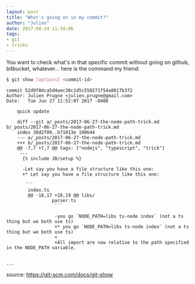 ```yaml
---
layout: post
title: "What's going on in my commit?"
author: "Julien"
date: 2017-08-24 11:34:06
tags:
- git
- tricks
---
```


You want to check what's in that specific commit without going on github, bitbucket, whatever...
here is the command my friend:

```bash
$ git show [options] <commit-id>
```

```
commit 52d9f0dca5d4aec38c1d5c550271f54a8017b372
Author: Julien Prugne <julien.prugne@gmail.com>
Date:   Tue Jun 27 11:52:07 2017 -0400

    quick update

    diff --git a/_posts/2017-06-27-the-node-path-trick.md b/_posts/2017-06-27-the-node-path-trick.md
    index 38d2f89..b71013e 100644
    --- a/_posts/2017-06-27-the-node-path-trick.md
    +++ b/_posts/2017-06-27-the-node-path-trick.md
    @@ -7,7 +7,7 @@ tags: ["nodejs", "typescript", "trick"]
     ---
      {% include JB/setup %}

      -Let say you have a file structure like this one:
      +* Let say you have a file structure like this one:

       ```
        index.ts
        @@ -18,17 +18,19 @@ libs/
                 parser.ts
                  ```

                  -you go `NODE_PATH=libs ts-node index` (not a ts thing but we both use ts)
                  +* you go `NODE_PATH=libs ts-node index` (not a ts thing but we both use ts)
                  +
                  +All import are now relative to the path specified in the NODE_PATH variable.


... 
```

source: https://git-scm.com/docs/git-show
